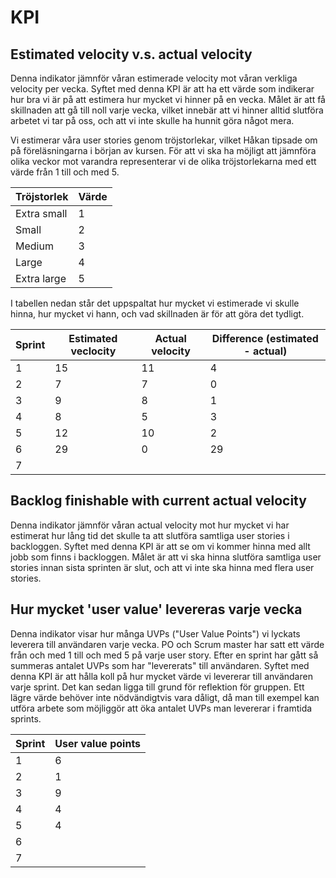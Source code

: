 # KPI

## Estimated velocity v.s. actual velocity

Denna indikator jämnför våran estimerade velocity mot våran verkliga velocity per vecka.
Syftet med denna KPI är att ha ett värde som indikerar hur bra vi är på att estimera hur mycket vi hinner på en vecka.
Målet är att få skillnaden att gå till noll varje vecka, vilket innebär att vi hinner alltid slutföra arbetet vi tar på oss, och att vi inte skulle ha hunnit göra något mera.

Vi estimerar våra user stories genom tröjstorlekar, vilket Håkan tipsade om på föreläsningarna i början av kursen.
För att vi ska ha möjligt att jämnföra olika veckor mot varandra representerar vi de olika tröjstorlekarna med ett värde från 1 till och med 5.

| Tröjstorlek | Värde |
| ----------- | ----- |
| Extra small | 1     |
| Small       | 2     |
| Medium      | 3     |
| Large       | 4     |
| Extra large | 5     |



I tabellen nedan står det uppspaltat hur mycket vi estimerade vi skulle hinna, hur mycket vi hann, och vad skillnaden är för att göra det tydligt.

| Sprint | Estimated veclocity | Actual velocity | Difference (estimated - actual) |
| ------ | ------------------- | --------------- | ------------------------------- |
| 1      | 15                  | 11              | 4                               |
| 2      | 7                   | 7               | 0                               |
| 3      | 9                   | 8               | 1                               |
| 4      | 8                   | 5               | 3                               |
| 5      | 12                  | 10              | 2                               |
| 6      | 29                  | 0               | 29                              |
| 7      |                     |                 |                                 |

## Backlog finishable with current actual velocity

Denna indikator jämnför våran actual velocity mot hur mycket vi har estimerat hur lång tid det skulle ta att slutföra samtliga user stories i backloggen.
Syftet med denna KPI är att se om vi kommer hinna med allt jobb som finns i backloggen.
Målet är att vi ska hinna slutföra samtliga user stories innan sista sprinten är slut, och att vi inte ska hinna med flera user stories.

## Hur mycket 'user value' levereras varje vecka

Denna indikator visar hur många UVPs ("User Value Points") vi lyckats leverera till användaren varje vecka.
PO och Scrum master har satt ett värde från och med 1 till och med 5 på varje user story.
Efter en sprint har gått så summeras antalet UVPs som har "levererats" till användaren.
Syftet med denna KPI är att hålla koll på hur mycket värde vi levererar till användaren varje sprint.
Det kan sedan ligga till grund för reflektion för gruppen.
Ett lägre värde behöver inte nödvändigtvis vara dåligt, då man till exempel kan utföra arbete som möjliggör att öka antalet UVPs man levererar i framtida sprints.

| Sprint | User value points |
| ------ | ----------------- |
| 1      | 6                 |
| 2      | 1                 |
| 3      | 9                 |
| 4      | 4                 |
| 5      | 4                 |
| 6      |                   |
| 7      |                   |
